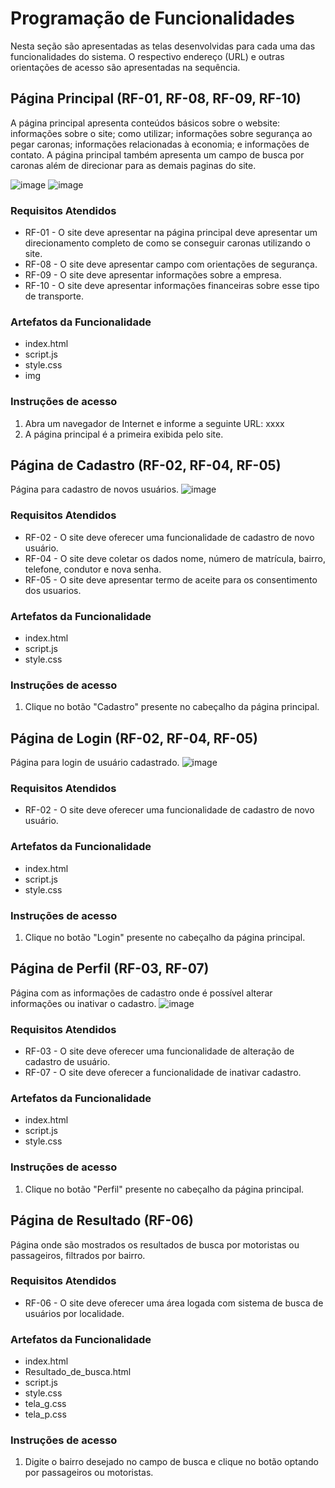 # Programação de Funcionalidades

Nesta seção são apresentadas as telas desenvolvidas para cada uma das funcionalidades do sistema. O respectivo endereço (URL) e outras orientações de acesso são apresentadas na sequência.

## Página Principal (RF-01, RF-08, RF-09, RF-10)

A página principal apresenta conteúdos básicos sobre o website: informações sobre o site; como utilizar; informações sobre segurança ao pegar caronas; informações relacionadas à economia; e informações de contato. A página principal também apresenta um campo de busca por caronas além de direcionar para as demais paginas do site.

![image](https://user-images.githubusercontent.com/114882542/201219262-2adac691-e949-43fd-973e-df4547f4ca64.png)
![image](https://user-images.githubusercontent.com/114882542/201219333-59964ea8-b3ab-40e2-be7b-26463204c9a3.png)

### Requisitos Atendidos
- RF-01 - O site deve apresentar na página principal deve apresentar um direcionamento completo de como se conseguir caronas utilizando o site.
- RF-08 - O site deve apresentar campo com orientações de segurança.
- RF-09 - O site deve apresentar informações sobre a empresa.
- RF-10 - O site deve apresentar informações financeiras sobre esse tipo de transporte.

### Artefatos da Funcionalidade
- index.html
- script.js
- style.css
- img

### Instruções de acesso
1. Abra um navegador de Internet e informe a seguinte URL: xxxx
2. A página principal é a primeira exibida pelo site.

## Página de Cadastro (RF-02, RF-04, RF-05)

Página para cadastro de novos usuários.
![image](https://user-images.githubusercontent.com/114882542/201796909-a667262a-9d13-4952-84c4-de6b70e350bb.png)

### Requisitos Atendidos
- RF-02 - O site deve oferecer uma funcionalidade de cadastro de novo usuário.
- RF-04 - O site deve coletar os dados nome, número de matrícula, bairro, telefone, condutor e nova senha.
- RF-05 - O site deve apresentar termo de aceite para os consentimento dos usuarios.

### Artefatos da Funcionalidade
- index.html
- script.js
- style.css

### Instruções de acesso
1. Clique no botão "Cadastro" presente no cabeçalho da página principal.

## Página de Login (RF-02, RF-04, RF-05)

Página para login de usuário cadastrado.
![image](https://user-images.githubusercontent.com/114882542/201797171-6071264a-ee6c-4c39-8e47-93b575a4eecc.png)

### Requisitos Atendidos
- RF-02 - O site deve oferecer uma funcionalidade de cadastro de novo usuário.

### Artefatos da Funcionalidade
- index.html
- script.js
- style.css

### Instruções de acesso
1. Clique no botão "Login" presente no cabeçalho da página principal.

## Página de Perfil (RF-03, RF-07)

Página com as informações de cadastro onde é possível alterar informações ou inativar o cadastro.
![image](https://user-images.githubusercontent.com/114882542/201796746-eb1ff4e8-f4f2-4f96-a203-46c0fb0dcfbe.png)

### Requisitos Atendidos
- RF-03 - O site deve oferecer uma funcionalidade de alteração de cadastro de usuário.
- RF-07 - O site deve oferecer a funcionalidade de inativar cadastro.

### Artefatos da Funcionalidade
- index.html
- script.js
- style.css

### Instruções de acesso
1. Clique no botão "Perfil" presente no cabeçalho da página principal.

## Página de Resultado (RF-06)

Página onde são mostrados os resultados de busca por motoristas ou passageiros, filtrados por bairro.

### Requisitos Atendidos
- RF-06 - O site deve oferecer uma área logada com sistema de busca de usuários por localidade.

### Artefatos da Funcionalidade
- index.html
- Resultado_de_busca.html
- script.js
- style.css
- tela_g.css
- tela_p.css

### Instruções de acesso
1. Digite o bairro desejado no campo de busca e clique no botão optando por passageiros ou motoristas.
